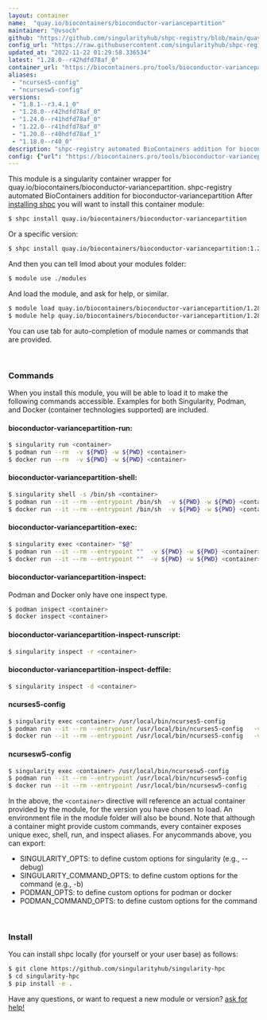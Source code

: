 ```yaml
---
layout: container
name:  "quay.io/biocontainers/bioconductor-variancepartition"
maintainer: "@vsoch"
github: "https://github.com/singularityhub/shpc-registry/blob/main/quay.io/biocontainers/bioconductor-variancepartition/container.yaml"
config_url: "https://raw.githubusercontent.com/singularityhub/shpc-registry/main/quay.io/biocontainers/bioconductor-variancepartition/container.yaml"
updated_at: "2022-11-22 01:29:58.336534"
latest: "1.28.0--r42hdfd78af_0"
container_url: "https://biocontainers.pro/tools/bioconductor-variancepartition"
aliases:
 - "ncurses5-config"
 - "ncursesw5-config"
versions:
 - "1.8.1--r3.4.1_0"
 - "1.28.0--r42hdfd78af_0"
 - "1.24.0--r41hdfd78af_0"
 - "1.22.0--r41hdfd78af_0"
 - "1.20.0--r40hdfd78af_1"
 - "1.18.0--r40_0"
description: "shpc-registry automated BioContainers addition for bioconductor-variancepartition"
config: {"url": "https://biocontainers.pro/tools/bioconductor-variancepartition", "maintainer": "@vsoch", "description": "shpc-registry automated BioContainers addition for bioconductor-variancepartition", "latest": {"1.28.0--r42hdfd78af_0": "sha256:ba9f64ba8fb73c88c433672c6b0a8cb76a54f4411c18841dcdf87b1453f40829"}, "tags": {"1.8.1--r3.4.1_0": "sha256:21a528b07a13d6e0a9f59f967bac45eac9adfcdbfa55c63723f091b0fedd0ef4", "1.28.0--r42hdfd78af_0": "sha256:ba9f64ba8fb73c88c433672c6b0a8cb76a54f4411c18841dcdf87b1453f40829", "1.24.0--r41hdfd78af_0": "sha256:96087dab7d8ebe09c66c1e7c532839285731939923388ebd4b4f900e1cd4324d", "1.22.0--r41hdfd78af_0": "sha256:fd3b843151eb534889323dec2a9c387ec172a6fb9861696a1f8883c2179f7c3d", "1.20.0--r40hdfd78af_1": "sha256:02df9ecda0a2282d38877a12381bd9e96e2870cd04a090c3f0e1e1b3bd2dddaa", "1.18.0--r40_0": "sha256:a93409035516a2d785174dc194060b08d3c148b2ef20fcdce56e4d24f7f806d1"}, "docker": "quay.io/biocontainers/bioconductor-variancepartition", "aliases": {"ncurses5-config": "/usr/local/bin/ncurses5-config", "ncursesw5-config": "/usr/local/bin/ncursesw5-config"}}
---
```


This module is a singularity container wrapper for quay.io/biocontainers/bioconductor-variancepartition.
shpc-registry automated BioContainers addition for bioconductor-variancepartition
After [installing shpc](#install) you will want to install this container module:


```bash
$ shpc install quay.io/biocontainers/bioconductor-variancepartition
```

Or a specific version:

```bash
$ shpc install quay.io/biocontainers/bioconductor-variancepartition:1.28.0--r42hdfd78af_0
```

And then you can tell lmod about your modules folder:

```bash
$ module use ./modules
```

And load the module, and ask for help, or similar.

```bash
$ module load quay.io/biocontainers/bioconductor-variancepartition/1.28.0--r42hdfd78af_0
$ module help quay.io/biocontainers/bioconductor-variancepartition/1.28.0--r42hdfd78af_0
```

You can use tab for auto-completion of module names or commands that are provided.

<br>

### Commands

When you install this module, you will be able to load it to make the following commands accessible.
Examples for both Singularity, Podman, and Docker (container technologies supported) are included.

#### bioconductor-variancepartition-run:

```bash
$ singularity run <container>
$ podman run --rm  -v ${PWD} -w ${PWD} <container>
$ docker run --rm  -v ${PWD} -w ${PWD} <container>
```

#### bioconductor-variancepartition-shell:

```bash
$ singularity shell -s /bin/sh <container>
$ podman run --it --rm --entrypoint /bin/sh  -v ${PWD} -w ${PWD} <container>
$ docker run --it --rm --entrypoint /bin/sh  -v ${PWD} -w ${PWD} <container>
```

#### bioconductor-variancepartition-exec:

```bash
$ singularity exec <container> "$@"
$ podman run --it --rm --entrypoint ""  -v ${PWD} -w ${PWD} <container> "$@"
$ docker run --it --rm --entrypoint ""  -v ${PWD} -w ${PWD} <container> "$@"
```

#### bioconductor-variancepartition-inspect:

Podman and Docker only have one inspect type.

```bash
$ podman inspect <container>
$ docker inspect <container>
```

#### bioconductor-variancepartition-inspect-runscript:

```bash
$ singularity inspect -r <container>
```

#### bioconductor-variancepartition-inspect-deffile:

```bash
$ singularity inspect -d <container>
```


#### ncurses5-config

```bash
$ singularity exec <container> /usr/local/bin/ncurses5-config
$ podman run --it --rm --entrypoint /usr/local/bin/ncurses5-config   -v ${PWD} -w ${PWD} <container> -c " $@"
$ docker run --it --rm --entrypoint /usr/local/bin/ncurses5-config   -v ${PWD} -w ${PWD} <container> -c " $@"
```


#### ncursesw5-config

```bash
$ singularity exec <container> /usr/local/bin/ncursesw5-config
$ podman run --it --rm --entrypoint /usr/local/bin/ncursesw5-config   -v ${PWD} -w ${PWD} <container> -c " $@"
$ docker run --it --rm --entrypoint /usr/local/bin/ncursesw5-config   -v ${PWD} -w ${PWD} <container> -c " $@"
```



In the above, the `<container>` directive will reference an actual container provided
by the module, for the version you have chosen to load. An environment file in the
module folder will also be bound. Note that although a container
might provide custom commands, every container exposes unique exec, shell, run, and
inspect aliases. For anycommands above, you can export:

 - SINGULARITY_OPTS: to define custom options for singularity (e.g., --debug)
 - SINGULARITY_COMMAND_OPTS: to define custom options for the command (e.g., -b)
 - PODMAN_OPTS: to define custom options for podman or docker
 - PODMAN_COMMAND_OPTS: to define custom options for the command

<br>

### Install

You can install shpc locally (for yourself or your user base) as follows:

```bash
$ git clone https://github.com/singularityhub/singularity-hpc
$ cd singularity-hpc
$ pip install -e .
```

Have any questions, or want to request a new module or version? [ask for help!](https://github.com/singularityhub/singularity-hpc/issues)